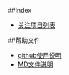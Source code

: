 ##Index
- [关注项目列表](<!Project.md>)



##帮助文件
- [github使用说明](<Github_Readme.md>)
- [MD文件说明](<MD_Readme.md>)

